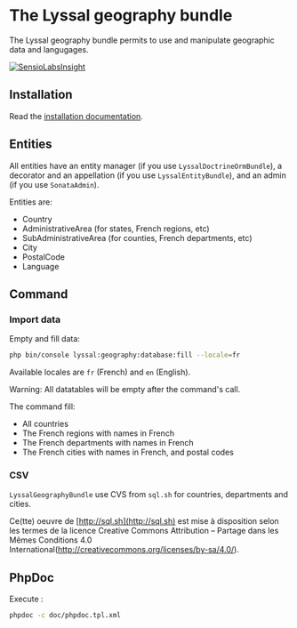 # The Lyssal geography bundle

The Lyssal geography bundle permits to use and manipulate geographic data and langugages.

[![SensioLabsInsight](https://insight.sensiolabs.com/projects/cd04ed28-e578-4e99-8f3d-bc911e323b96/small.png)](https://insight.sensiolabs.com/projects/cd04ed28-e578-4e99-8f3d-bc911e323b96)


## Installation

Read the [installation documentation](doc/Installation.md).


## Entities

All entities have an entity manager (if you use `LyssalDoctrineOrmBundle`), a decorator and an appellation (if you use `LyssalEntityBundle`), and an admin (if you use `SonataAdmin`).

Entities are:

* Country
* AdministrativeArea (for states, French regions, etc)
* SubAdministrativeArea (for counties, French departments, etc)
* City
* PostalCode
* Language


## Command

### Import data

Empty and fill data:

```sh
php bin/console lyssal:geography:database:fill --locale=fr
```

Available locales are `fr` (French) and `en` (English).

Warning: All datatables will be empty after the command's call.

The command fill:

* All countries
* The French regions with names in French
* The French departments with names in French
* The French cities with names in French, and postal codes

### CSV

`LyssalGeographyBundle` use CVS from `sql.sh` for countries, departments and cities.

Ce(tte) oeuvre de [http://sql.sh](http://sql.sh) est mise à disposition selon les termes de la licence Creative Commons Attribution – Partage dans les Mêmes Conditions 4.0 International(http://creativecommons.org/licenses/by-sa/4.0/).


## PhpDoc

Execute :

```sh
phpdoc -c doc/phpdoc.tpl.xml
```
